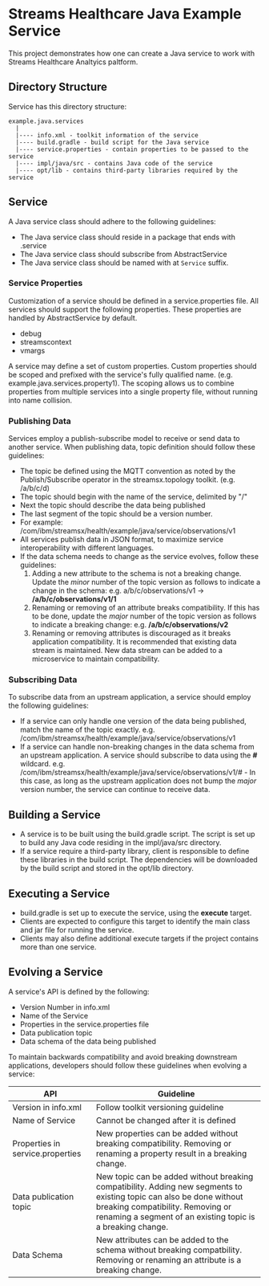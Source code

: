 # Streams Healthcare Java Example Service

This project demonstrates how one can create a Java service to work with Streams Healthcare Analtyics paltform.  

## Directory Structure

Service has this directory structure:

```
example.java.services
  |
  |---- info.xml - toolkit information of the service
  |---- build.gradle - build script for the Java service 
  |---- service.properties - contain properties to be passed to the service
  |---- impl/java/src - contains Java code of the service 
  |---- opt/lib - contains third-party libraries required by the service
```

## Service

A Java service class should adhere to the following guidelines:

* The Java service class should reside in a package that ends with .service
* The Java service class should subscribe from AbstractService
* The Java service class should be named with at `Service` suffix. 

### Service Properties

Customization of a service should be defined in a service.properties file.  All services should support the following properties.  These properties are handled by AbstractService by default.

* debug
* streamscontext
* vmargs

A service may define a set of custom properties.  Custom properties should be scoped and prefixed with the service's fully qualified name.  (e.g.  example.java.services.property1).   The scoping allows us to combine properties from multiple services into a single property file, without running into name collision.    

### Publishing Data

Services employ a publish-subscribe model to receive or send data to another service.  When publishing data, topic definition should follow these guidelines:

* The topic be defined using the MQTT convention as noted by the Publish/Subscribe operator in the streamsx.topology toolkit. (e.g. /a/b/c/d)
* The topic should begin with the name of the service, delimited by "/"
* Next the topic should describe the data being published  
* The last segment of the topic should be a version number.  
* For example: /com/ibm/streamsx/health/example/java/service/observations/v1
* All services publish data in JSON format, to maximize service interoperability with different languages.  
* If the data schema needs to change as the service evolves, follow these guidelines:
    1.  Adding a new attribute to the schema is not a breaking change.  Update the *minor* number of the topic version as follows to indicate a change in the schema:  e.g. a/b/c/observations/v1 -> **/a/b/c/observations/v1/1**
    1.  Renaming or removing of an attribute breaks compatibility.  If this has to be done, update the *major* number of the topic version as follows to indicate a breaking change:  e.g. **/a/b/c/observations/v2** 
    1.  Renaming or removing attributes is discouraged as it breaks application compatibility.  It is recommended that existing data stream is maintained.  New data stream can be added to a microservice to maintain compatibility.
 
### Subscribing Data

To subscribe data from an upstream application, a service should employ the following guidelines:

* If a service can only handle one version of the data being published, match the name of the topic exactly.  e.g. /com/ibm/streamsx/health/example/java/service/observations/v1
* If a service can handle non-breaking changes in the data schema from an upstream application.  A service should subscribe to data using the **#** wildcard.  e.g. /com/ibm/streamsx/health/example/java/service/observations/v1/# - In this case, as long as the upstream application does not bump the *major* version number, the service can continue to receive data.
        
## Building a Service

* A service is to be built using the build.gradle script.  The script is set up to build any Java code residing in the impl/java/src directory.
* If a service require a third-party library, client is responsible to define these libraries in the build script.  The dependencies will be downloaded
by the build script and  stored in the opt/lib directory.  

## Executing a Service

* build.gradle is set up to execute the service, using the **execute** target.  
* Clients are expected to configure this target to identify the main class and jar file for running the service.
* Clients may also define additional execute targets if the project contains more than one service.


## Evolving a Service

A service's API is defined by the following:

* Version Number in info.xml
* Name of the Service
* Properties in the service.properties file
* Data publication topic
* Data schema of the data being published

To maintain backwards compatibility and avoid breaking downstream applications, developers should follow these guidelines when evolving a service:

|API     |Guideline |
|--------|----------|
|Version in info.xml | Follow toolkit versioning guideline |
|Name of Service | Cannot be changed after it is defined |
|Properties in service.properties | New properties can be added without breaking compatibility.  Removing or renaming a property result in a breaking change. |
|Data publication topic | New topic can be added without breaking compatibility.  Adding new segments to existing topic can also be done without breaking compatibility.  Removing or renaming a segment of an existing topic is a breaking change.|
|Data Schema | New attributes can be added to the schema without breaking compatbility.  Removing or renaming an attribute is a breaking change.|
